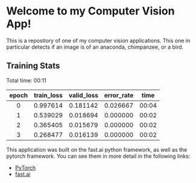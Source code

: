 # Welcome to my Computer Vision App!

This is a repository of one of my computer vision applications. This one in particular detects if an image is of an anaconda, chimpanzee, or a bird. 


## Training Stats

Total time: 00:11 

|  epoch | train_loss | valid_loss | error_rate | time  |
| :----: | :--------: | :--------: | :--------: | :---: |
| 0 	 | 0.997614   | 0.181142   | 0.026667   | 00:04 |
| 1      | 0.539029   | 0.018694   | 0.000000   | 00:02 |
| 2 	 | 0.365405   | 0.015679   | 0.000000 	| 00:02 |
| 3      | 0.268477    |0.016139   | 0.000000 	| 00:02 |

This application was built on the fast.ai python framework, as well as the pytorch framework. You can see them in more detail in the following links:
+ [PyTorch](https://pytorch.org/ "PyTorch's Homepage")
+ [fast.ai](https://course.fast.ai "Fast.ai Homepage")
